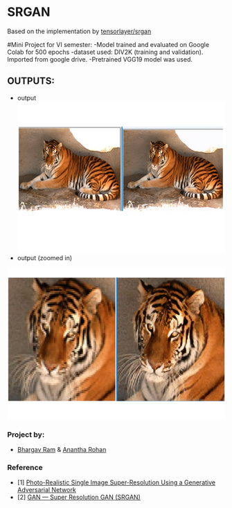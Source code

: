 # SRGAN
Based on the implementation by [tensorlayer/srgan](https://github.com/tensorlayer/srgan)

#Mini Project for VI semester:
  -Model trained and evaluated on Google Colab for 500 epochs
  -dataset used: DIV2K (training and validation). Imported from google drive.
  -Pretrained VGG19 model was used.
   
 
## OUTPUTS:
* output  <br>
<img src="outputs/output1.png" width="600" height="350"> <br>
* output  (zoomed in)
<img src="outputs/output2.png" width="600" height="350">


### Project by:
* [Bhargav Ram](https://github.com/BhargavKilambi) & [Anantha Rohan](https://github.com/AnanthaRohan)
### Reference
* [1] [Photo-Realistic Single Image Super-Resolution Using a Generative Adversarial Network](https://arxiv.org/abs/1609.04802)
* [2] [GAN — Super Resolution GAN (SRGAN)](https://medium.com/@jonathan_hui/gan-super-resolution-gan-srgan-b471da7270ec)

